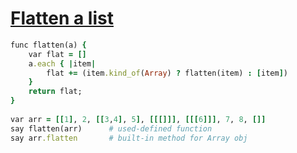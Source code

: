 [1]: http://rosettacode.org/wiki/Flatten_a_list

# [Flatten a list][1]

```ruby
func flatten(a) {
    var flat = []
    a.each { |item|
        flat += (item.kind_of(Array) ? flatten(item) : [item])
    }
    return flat;
}
 
var arr = [[1], 2, [[3,4], 5], [[[]]], [[[6]]], 7, 8, []]
say flatten(arr)      # used-defined function
say arr.flatten       # built-in method for Array obj
```
